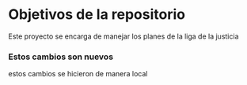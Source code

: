 # Objetivos de la repositorio

Este proyecto se encarga de manejar los planes de la liga de la justicia


### Estos cambios son nuevos
estos cambios se hicieron de manera local
